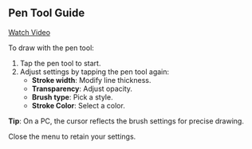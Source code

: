 ## Pen Tool Guide

<a href="https://www.youtube.com/watch?v=I4Je1l6Zs70&list=PL59USjwdMIDkWNkVo4lP2UJODNKOnocsX&index=3" target="_blank">
Watch Video
</a>

To draw with the pen tool:

1. Tap the pen tool to start.
2. Adjust settings by tapping the pen tool again:
   - **Stroke width**: Modify line thickness.
   - **Transparency**: Adjust opacity.
   - **Brush type**: Pick a style.
   - **Stroke Color**: Select a color.

**Tip**: On a PC, the cursor reflects the brush settings for precise drawing.

Close the menu to retain your settings.
